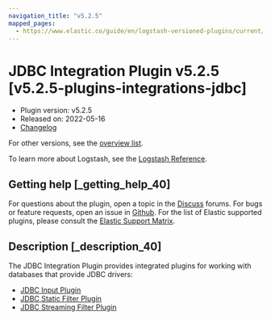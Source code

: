 ```yaml
---
navigation_title: "v5.2.5"
mapped_pages:
  - https://www.elastic.co/guide/en/logstash-versioned-plugins/current/v5.2.5-plugins-integrations-jdbc.html
---
```


# JDBC Integration Plugin v5.2.5 [v5.2.5-plugins-integrations-jdbc]

* Plugin version: v5.2.5
* Released on: 2022-05-16
* [Changelog](https://github.com/logstash-plugins/logstash-integration-jdbc/blob/v5.2.5/CHANGELOG.md)

For other versions, see the [overview list](integration-jdbc-index.md).

To learn more about Logstash, see the [Logstash Reference](https://www.elastic.co/guide/en/logstash/current/index.html).

## Getting help [_getting_help_40]

For questions about the plugin, open a topic in the [Discuss](http://discuss.elastic.co) forums. For bugs or feature requests, open an issue in [Github](https://github.com/logstash-plugins/logstash-integration-jdbc). For the list of Elastic supported plugins, please consult the [Elastic Support Matrix](https://www.elastic.co/support/matrix#matrix_logstash_plugins).

## Description [_description_40]

The JDBC Integration Plugin provides integrated plugins for working with databases that provide JDBC drivers:

* [JDBC Input Plugin](https://www.elastic.co/guide/en/logstash/current/plugins-inputs-jdbc.html)
* [JDBC Static Filter Plugin](https://www.elastic.co/guide/en/logstash/current/plugins-filters-jdbc_static.html)
* [JDBC Streaming Filter Plugin](https://www.elastic.co/guide/en/logstash/current/plugins-filters-jdbc_streaming.html)
